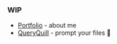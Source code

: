 ### WIP

-  [Portfolio](https://ben.fornefeld.dev) - about me
-  [QueryQuill](https://query-quill-wine.vercel.app/) - prompt your files 🍷

